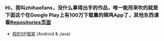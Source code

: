 ### Hi，我叫zhihaofans，没什么拿得出手的作品，唯一能用来吹的就是下面这个在Google Play上有100万下载量的辣鸡App了，其他东西请看[Repositories页面](https://github.com/zhihaofans?tab=repositories)

- [假的XP框架](https://play.google.com/store/apps/details?id=com.zhihaofans.fake_xposed_installer) (Android & Java)
<!--
**zhihaofans/zhihaofans** is a ✨ _special_ ✨ repository because its `README.md` (this file) appears on your GitHub profile.

Here are some ideas to get you started:

- 🔭 I’m currently working on ...
- 🌱 I’m currently learning ...
- 👯 I’m looking to collaborate on ...
- 🤔 I’m looking for help with ...
- 💬 Ask me about ...
- 📫 How to reach me: ...
- 😄 Pronouns: ...
- ⚡ Fun fact: ...
-->
